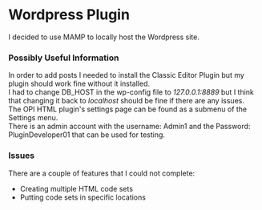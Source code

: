 # Wordpress Plugin
I decided to use MAMP to locally host the Wordpress site.

### Possibly Useful Information
In order to add posts I needed to install the Classic Editor Plugin but my plugin should work fine without it installed.<br />
I had to change DB_HOST in the wp-config file to *127.0.0.1:8889* but I think that changing it back to *localhost* should be fine if there are any issues.<br />
The OPI HTML plugin's settings page can be found as a submenu of the Settings menu.<br />
There is an admin account with the username: Admin1 and the Password: PluginDeveloper01 that can be used for testing.<br />

### Issues
There are a couple of features that I could not complete:

  * Creating multiple HTML code sets
  * Putting code sets in specific locations
  
  

